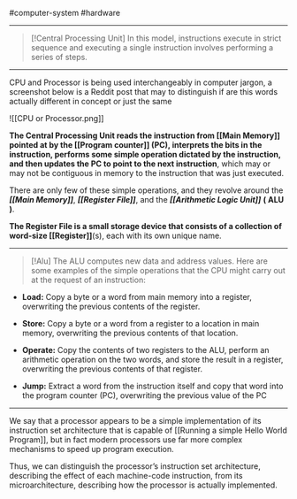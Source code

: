 #computer-system #hardware

---

>[!Central Processing Unit] 
>In this model, instructions execute in strict sequence and executing a single instruction involves performing a series of steps. 

---

CPU and Processor is being used interchangeably in computer jargon, a screenshot below is a Reddit post that may to distinguish if are this words actually different in concept or just the same

![[CPU or Processor.png]]



**The Central Processing Unit reads the instruction from [[Main Memory]] pointed at by the [[Program counter]] (PC), interprets the bits in the instruction, performs some simple operation dictated by the instruction, and then updates the PC to point to the next instruction**, which may or may not be contiguous in memory to the instruction that was just executed.

There are only few of these simple operations, and they revolve around the ***[[Main Memory]]***, ***[[Register File]]***, and the ***[[Arithmetic Logic Unit]]*** **( ALU )**.

**The Register File is a small storage device that consists of a collection of word-size 
[[Register]]**(s), each with its own unique name. 

---

>[!Alu] 
>The ALU computes new data and address values. Here are some examples of the simple operations that the CPU might carry out at the request of an instruction:

* **Load:** Copy a byte or a word from main memory into a register, overwriting the previous contents of the register.

* **Store:** Copy a byte or a word from a register to a location in main memory, overwriting the previous contents of that location.

* **Operate:** Copy the contents of two registers to the ALU, perform an arithmetic operation on the two words, and store the result in a register, overwriting the previous contents of that register.

* **Jump:** Extract a word from the instruction itself and copy that word into the program counter (PC), overwriting the previous value of the PC
---

We say that a processor appears to be a simple implementation of its instruction set architecture that is capable of [[Running a simple Hello World Program]], but in fact modern processors use far more complex mechanisms to speed up program execution. 

Thus, we can distinguish the processor’s instruction set architecture, describing the effect of each machine-code instruction, from its microarchitecture, describing how the processor is actually implemented.
